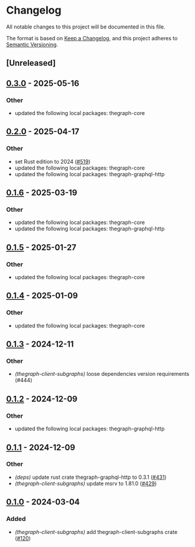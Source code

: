 # Changelog

All notable changes to this project will be documented in this file.

The format is based on [Keep a Changelog](https://keepachangelog.com/en/1.0.0/), and this project adheres to [Semantic Versioning](https://semver.org/spec/v2.0.0.html).

## [Unreleased]

## [0.3.0](https://github.com/edgeandnode/toolshed/compare/thegraph-client-subgraphs-v0.2.0...thegraph-client-subgraphs-v0.3.0) - 2025-05-16

### Other

- updated the following local packages: thegraph-core

## [0.2.0](https://github.com/edgeandnode/toolshed/compare/thegraph-client-subgraphs-v0.1.6...thegraph-client-subgraphs-v0.2.0) - 2025-04-17

### Other

- set Rust edition to 2024 ([#519](https://github.com/edgeandnode/toolshed/pull/519))
- updated the following local packages: thegraph-core
- updated the following local packages: thegraph-graphql-http

## [0.1.6](https://github.com/edgeandnode/toolshed/compare/thegraph-client-subgraphs-v0.1.5...thegraph-client-subgraphs-v0.1.6) - 2025-03-19

### Other

- updated the following local packages: thegraph-core
- updated the following local packages: thegraph-graphql-http

## [0.1.5](https://github.com/edgeandnode/toolshed/compare/thegraph-client-subgraphs-v0.1.4...thegraph-client-subgraphs-v0.1.5) - 2025-01-27

### Other

- updated the following local packages: thegraph-core

## [0.1.4](https://github.com/edgeandnode/toolshed/compare/thegraph-client-subgraphs-v0.1.3...thegraph-client-subgraphs-v0.1.4) - 2025-01-09

### Other

- updated the following local packages: thegraph-core

## [0.1.3](https://github.com/edgeandnode/toolshed/compare/thegraph-client-subgraphs-v0.1.2...thegraph-client-subgraphs-v0.1.3) - 2024-12-11

### Other

- *(thegraph-client-subgraphs)* loose dependencies version requirements (#444)

## [0.1.2](https://github.com/edgeandnode/toolshed/compare/thegraph-client-subgraphs-v0.1.1...thegraph-client-subgraphs-v0.1.2) - 2024-12-09

### Other

- updated the following local packages: thegraph-graphql-http

## [0.1.1](https://github.com/edgeandnode/toolshed/compare/thegraph-client-subgraphs-v0.1.0...thegraph-client-subgraphs-v0.1.1) - 2024-12-09

### Other

- *(deps)* update rust crate thegraph-graphql-http to 0.3.1 ([#431](https://github.com/edgeandnode/toolshed/pull/431))
- *(thegraph-client-subgraphs)* update msrv to 1.81.0 ([#429](https://github.com/edgeandnode/toolshed/pull/429))

## [0.1.0](https://github.com/edgeandnode/toolshed/releases/tag/thegraph-client-subgraphs-v0.1.0) - 2024-03-04

### Added

- *(thegraph-client-subgraphs)* add thegraph-client-subgraphs crate ([#120](https://github.com/edgeandnode/toolshed/pull/120))
